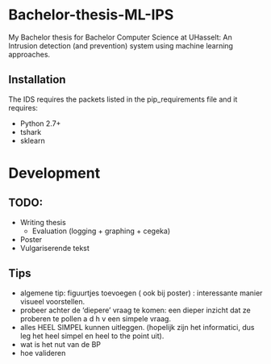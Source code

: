 # Bachelor-thesis-ML-IPS
My Bachelor thesis for Bachelor Computer Science at UHasselt: An Intrusion detection (and prevention) system using machine learning approaches.

## Installation
The IDS requires the packets listed in the pip_requirements file and it requires:
- Python 2.7+
- tshark
- sklearn

# Development

## TODO:
- Writing thesis
    * Evaluation (logging + graphing + cegeka)
- Poster
- Vulgariserende tekst

## Tips
- algemene tip: figuurtjes toevoegen ( ook bij poster) : interessante manier visueel voorstellen.
- probeer achter de ‘diepere’ vraag te komen: een dieper inzicht dat ze proberen te pollen a d h v een simpele vraag.
- alles HEEL SIMPEL kunnen uitleggen. (hopelijk zijn het informatici, dus leg het heel simpel en heel to the point uit).
- wat is het nut van de BP
- hoe valideren
